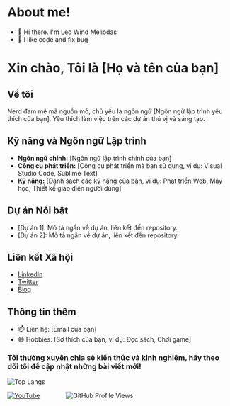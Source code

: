 # About me!

- 👋 Hi there. I'm Leo Wind Meliodas
- 🧡 I like code and fix bug

# Xin chào, Tôi là [Họ và tên của bạn]

## Về tôi
Nerd đam mê mã nguồn mở, chủ yếu là ngôn ngữ [Ngôn ngữ lập trình yêu thích của bạn]. Yêu thích làm việc trên các dự án thú vị và sáng tạo.

## Kỹ năng và Ngôn ngữ Lập trình
- **Ngôn ngữ chính:** [Ngôn ngữ lập trình chính của bạn]
- **Công cụ phát triển:** [Công cụ phát triển mà bạn sử dụng, ví dụ: Visual Studio Code, Sublime Text]
- **Kỹ năng:** [Danh sách các kỹ năng của bạn, ví dụ: Phát triển Web, Máy học, Thiết kế giao diện người dùng]

## Dự án Nổi bật
- [Dự án 1]: Mô tả ngắn về dự án, liên kết đến repository.
- [Dự án 2]: Mô tả ngắn về dự án, liên kết đến repository.

## Liên kết Xã hội
- [LinkedIn](https://www.linkedin.com/in/yourusername)
- [Twitter](https://twitter.com/yourusername)
- [Blog](https://yourblog.com)

## Thông tin thêm
- 📫 Liên hệ: [Email của bạn]
- 😄 Hobbies: [Sở thích của bạn, ví dụ: Đọc sách, Chơi game]

### Tôi thường xuyên chia sẻ kiến thức và kinh nghiệm, hãy theo dõi tôi để cập nhật những bài viết mới!

![Top Langs](https://github-readme-stats.vercel.app/api/top-langs/?username=leowindmeliodas&layout=compact&theme=radical)

 
[![YouTube](https://img.shields.io/youtube/channel/subscribers/UCGEgw-cnTn3DopkF7vJBjWg?style=social)](https://www.youtube.com/@leowindmeliodas)&nbsp;&nbsp;&nbsp;&nbsp;&nbsp;&nbsp;&nbsp;&nbsp;&nbsp;&nbsp;&nbsp;&nbsp;&nbsp;&nbsp;&nbsp;![GitHub Profile Views](https://komarev.com/ghpvc/?username=leowindmeliodas)
